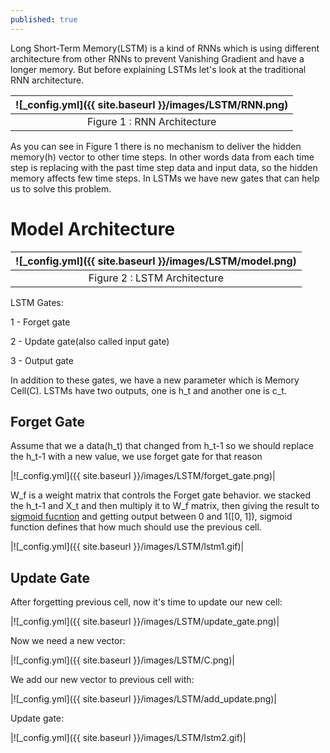 ```yaml
---
published: true
---
```

Long Short-Term Memory(LSTM) is a kind of RNNs which is using different architecture from other RNNs to prevent Vanishing Gradient and have a longer memory. But before explaining LSTMs let's look at the traditional RNN architecture.

|![_config.yml]({{ site.baseurl }}/images/LSTM/RNN.png)|
|:--:| 
| Figure 1 : RNN Architecture|

As you can see in Figure 1 there is no mechanism to deliver the hidden memory(h) vector to other time steps. In other words data from each time step is replacing with the past time step data and input data, so the hidden memory affects few time steps. In LSTMs we have new gates that can help us to solve this problem.

# Model Architecture

|![_config.yml]({{ site.baseurl }}/images/LSTM/model.png)|
|:--:| 
| Figure 2 : LSTM Architecture|

LSTM Gates:

1 - Forget gate

2 - Update gate(also called input gate)

3 - Output gate

In addition to these gates, we have a new parameter which is Memory Cell(C). LSTMs have two outputs, one is h_t and another one is c_t.

## Forget Gate

Assume that we a data(h_t) that changed from h_t-1 so we should replace the h_t-1 with a new 
value, we use forget gate for that reason

|![_config.yml]({{ site.baseurl }}/images/LSTM/forget_gate.png)|

W_f is a weight matrix that controls the Forget gate behavior. we stacked the h_t-1 and X_t and then multiply it to W_f matrix, then giving the result  to [sigmoid fucntion](https://en.wikipedia.org/wiki/Sigmoid_function) and getting output between 0 and 1([0, 1]), sigmoid function defines that how much should use the previous cell.

|![_config.yml]({{ site.baseurl }}/images/LSTM/lstm1.gif)|

## Update Gate

After forgetting previous cell, now it's time to update our new cell:

|![_config.yml]({{ site.baseurl }}/images/LSTM/update_gate.png)|

Now we need a new vector:

|![_config.yml]({{ site.baseurl }}/images/LSTM/C.png)|

We add our new vector to previous cell with:

|![_config.yml]({{ site.baseurl }}/images/LSTM/add_update.png)|

Update gate:

|![_config.yml]({{ site.baseurl }}/images/LSTM/lstm2.gif)|
